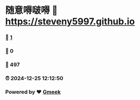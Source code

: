 # 随意嘚啵嘚 :link: https://steveny5997.github.io 
### :page_facing_up: [1](https://steveny5997.github.io/tag.html) 
### :speech_balloon: 0 
### :hibiscus: 497 
### :alarm_clock: 2024-12-25 12:12:50 
### Powered by :heart: [Gmeek](https://github.com/Meekdai/Gmeek)
